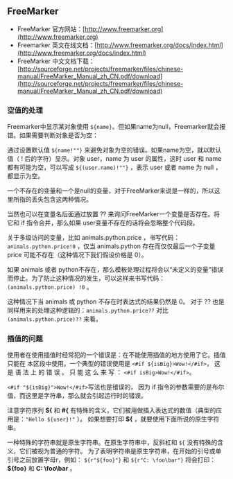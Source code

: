 ## FreeMarker ##
+ FreeMarker 官方网站：[http://www.freemarker.org](http://www.freemarker.org)
+ Freemarker 英文在线文档：[http://www.freemarker.org/docs/index.html](http://www.freemarker.org/docs/index.html)
+ FreeMarker 中文文档下载：[http://sourceforge.net/projects/freemarker/files/chinese-manual/FreeMarker_Manual_zh_CN.pdf/download](http://sourceforge.net/projects/freemarker/files/chinese-manual/FreeMarker_Manual_zh_CN.pdf/download)

### 空值的处理 ###

Freemarker中显示某对象使用 `${name}`。但如果name为null，Freemarker就会报错。如果需要判断对象是否为空：

通过设置默认值 `${name!""}` 来避免对象为空的错误。如果name为空，就以默认值（ ! 后的字符）显示。对象 user，name 为 user 的属性，这时 user 和 name 都有可能为空，可以写成 `${(user.name)!""}` ，表示 user 或者 name 为 null ，都显示为空。

一个不存在的变量和一个是null的变量，对于FreeMarker来说是一样的，所以这里所指的丢失包含这两种情况。

当然也可以在变量名后面通过放置 ?? 来询问FreeMarker一个变量是否存在。将它和 if 指令合并，那么如果 user变量不存在的话将会忽略整个代码段。

关于多级访问的变量，比如 animals.python.price ，书写代码： `animals.python.price!0` ，仅当 animals.python 存在而仅仅最后一个子变量 price 可能不存在（这种情况下我们假设价格是 0）。

如果 animals 或者 python不存在，那么模板处理过程将会以“未定义的变量”错误而停止。为了防止这种情况的发生，可以这样来书写代码： `(animals.python.price) !0` 。

这种情况下当 animals 或 python 不存在时表达式的结果仍然是 0。 对于 ?? 也是同样用来的处理这种逻辑的：`animals.python.price??` 对比 `(animals.python.price)??` 来看。

### 插值的问题 ###

使用者在使用插值时经常犯的一个错误是：在不能使用插值的地方使用了它。插值只能在 本区段中使用。一个典型的错误使用是 `<#if ${isBig}>Wow!</#if>`， 这 是 语 法 上 的 错 误 。 只 能 这 么 来 写 ： `<#if isBig>Wow!</#if>`。

 `<#if "${isBig}">Wow!</#if>`写法也是错误的， 因为 if 指令的参数需要的是布尔值，而这里是字符串，那么就会引起运行时的错误。

注意字符序列 __${__ 和 __#{__ 有特殊的含义，它们被用做插入表达式的数值（典型的应用是：`"Hello ${user}!"` ）。 如果想要打印 __${__ ，就要使用下面所说的原生字符串。

一种特殊的字符串就是原生字符串。在原生字符串中，反斜杠和 `${` 没有特殊的含义，它们被视为普通的字符。 为了表明字符串是原生字符串，在开始的引号或单引号之前放置字母r，例如： `${r"${foo}"}` 和 `${r"C: \foo\bar"}` 将会打印：__${foo}__ 和 __C: \foo\bar__ 。
